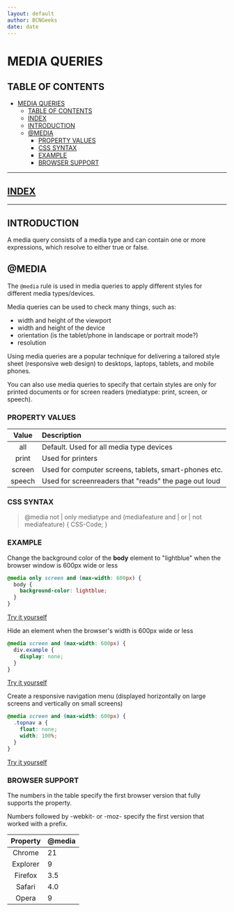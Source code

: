 ```yaml
---
layout: default
author: BCNGeeks
date: date
---
```


# MEDIA QUERIES

## TABLE OF CONTENTS

- [MEDIA QUERIES](#media-queries)
  - [TABLE OF CONTENTS](#table-of-contents)
  - [INDEX](#index)
  - [INTRODUCTION](#introduction)
  - [@MEDIA](#media)
    - [PROPERTY VALUES](#property-values)
    - [CSS SYNTAX](#css-syntax)
    - [EXAMPLE](#example)
    - [BROWSER SUPPORT](#browser-support)
  
---

## [INDEX](./index.md)

---

## INTRODUCTION

A media query consists of a media type and can contain one or more expressions, which resolve to either true or false.

## @MEDIA

The `@media` rule is used in media queries to apply different styles for different media types/devices.

Media queries can be used to check many things, such as:

- width and height of the viewport
- width and height of the device
- orientation (is the tablet/phone in landscape or portrait mode?)
- resolution

Using media queries are a popular technique for delivering a tailored style sheet (responsive web design) to desktops, laptops, tablets, and mobile phones.

You can also use media queries to specify that certain styles are only for printed documents or for screen readers (mediatype: print, screen, or speech).

### PROPERTY VALUES

| Value | Description                                            |
| :----:| :------                                                |
| all   | Default. Used for all media type devices               |
| print | Used for printers                                      |
|screen | Used for computer screens, tablets, smart-phones etc.  |
|speech | Used for screenreaders that "reads" the page out loud  |

### CSS SYNTAX

> @media not | only mediatype and (mediafeature and | or | not mediafeature) {
  CSS-Code;
}

### EXAMPLE

Change the background color of the **body** element to "lightblue" when the browser window is 600px wide or less

```CSS
@media only screen and (max-width: 600px) {
  body {
    background-color: lightblue;
  }
}
```

[Try it yourself](https://www.w3schools.com/cssref/tryit.asp?filename=trycss3_media_bg)

Hide an element when the browser's width is 600px wide or less

```CSS
@media screen and (max-width: 600px) {
  div.example {
    display: none;
  }
}
```

[Try it yourself](https://www.w3schools.com/cssref/tryit.asp?filename=trycss3_media_hide)

Create a responsive navigation menu (displayed horizontally on large screens and vertically on small screens)

```CSS
@media screen and (max-width: 600px) {
  .topnav a {
    float: none;
    width: 100%;
  }
}
```

[Try it yourself](https://www.w3schools.com/cssref/tryit.asp?filename=trycss3_media_menu)

### BROWSER SUPPORT

The numbers in the table specify the first browser version that fully supports the property.

Numbers followed by -webkit- or -moz- specify the first version that worked with a prefix.

|   Property    |   @media         |
| :-----------: |    :-----------  |
|   Chrome      |     21           |
|   Explorer    |     9            |
|   Firefox     |     3.5          |
|   Safari      |     4.0          |
|   Opera       |     9            |

